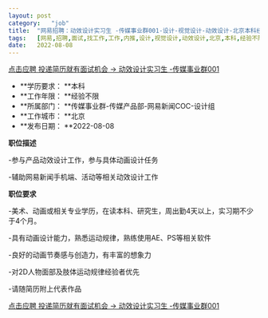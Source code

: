 ```yaml
---
layout:	post
category:	"job"
title:	"网易招聘：动效设计实习生 -传媒事业群001-设计-视觉设计-动效设计-北京本科经验不限"
tags:	[网易,招聘,面试,找工作,工作,内推,设计,视觉设计,动效设计,北京,本科,经验不限]
date:	2022-08-08
---
```


[点击应聘 投递简历就有面试机会 ->  动效设计实习生 -传媒事业群001](http://mobile.bole.netease.com/bole/boleDetail?id=42190&employeeId=346f03c3cda5f04c&key=all)



- **学历要求： **本科
- **工作年限： **经验不限
- **所属部门： **传媒事业群-传媒产品部-网易新闻COC-设计组
- **工作城市： **北京
- **发布日期： **2022-08-08



**职位描述**

-参与产品动效设计工作，参与具体动画设计任务



-辅助网易新闻手机端、活动等相关动效设计工作



**职位要求**

-美术、动画或相关专业学历，在读本科、研究生，周出勤4天以上，实习期不少于4个月。



-具有动画设计能力，熟悉运动规律，熟练使用AE、PS等相关软件



-良好的动画节奏感与创造力，有丰富的想象力



-对2D人物面部及肢体运动规律经验者优先



-请随简历附上代表作品



[点击应聘 投递简历就有面试机会 ->  动效设计实习生 -传媒事业群001](http://mobile.bole.netease.com/bole/boleDetail?id=42190&employeeId=346f03c3cda5f04c&key=all)